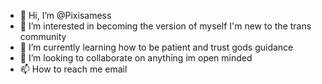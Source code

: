 - 👋 Hi, I’m @Pixisamess
- 👀 I’m interested in becoming the version of myself I'm new to the trans community 
- 🌱 I’m currently learning how to be patient and trust gods guidance 
- 💞️ I’m looking to collaborate on anything im open minded 
- 📫 How to reach me email

<!---
Pixisamess/Pixisamess is a ✨ special ✨ repository because its `README.md` (this file) appears on your GitHub profile.
You can click the Preview link to take a look at your changes.
--->
